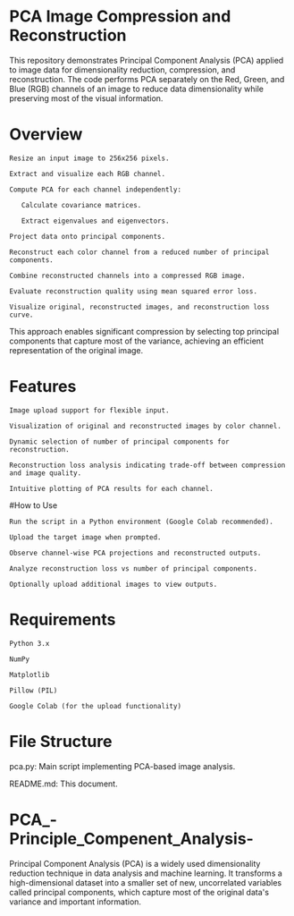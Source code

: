 # PCA Image Compression and Reconstruction
This repository demonstrates Principal Component Analysis (PCA) applied to image data for dimensionality reduction, compression, and reconstruction. The code performs PCA separately on the Red, Green, and Blue (RGB) channels of an image to reduce data dimensionality while preserving most of the visual information.

# Overview

    Resize an input image to 256x256 pixels.

    Extract and visualize each RGB channel.

    Compute PCA for each channel independently:

       Calculate covariance matrices.

       Extract eigenvalues and eigenvectors.

    Project data onto principal components.

    Reconstruct each color channel from a reduced number of principal components.

    Combine reconstructed channels into a compressed RGB image.

    Evaluate reconstruction quality using mean squared error loss.

    Visualize original, reconstructed images, and reconstruction loss curve.

This approach enables significant compression by selecting top principal components that capture most of the variance, achieving an efficient representation of the original image.

# Features
             
    Image upload support for flexible input.

    Visualization of original and reconstructed images by color channel.

    Dynamic selection of number of principal components for reconstruction.

    Reconstruction loss analysis indicating trade-off between compression and image quality.

    Intuitive plotting of PCA results for each channel.

#How to Use
     
    Run the script in a Python environment (Google Colab recommended).

    Upload the target image when prompted.

    Observe channel-wise PCA projections and reconstructed outputs.

    Analyze reconstruction loss vs number of principal components.

    Optionally upload additional images to view outputs.

# Requirements

    Python 3.x

    NumPy

    Matplotlib

    Pillow (PIL)

    Google Colab (for the upload functionality)

# File Structure

pca.py: Main script implementing PCA-based image analysis.

README.md: This document.


# PCA_-Principle_Compenent_Analysis-
Principal Component Analysis (PCA) is a widely used dimensionality reduction technique in data analysis and machine learning. It transforms a high-dimensional dataset into a smaller set of new, uncorrelated variables called principal components, which capture most of the original data's variance and important information.  
